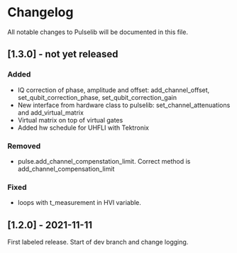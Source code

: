 # Changelog
All notable changes to Pulselib will be documented in this file.

## \[1.3.0] - not yet released
### Added
- IQ correction of phase, amplitude and offset:
  add_channel_offset, set_qubit_correction_phase, set_qubit_correction_gain
- New interface from hardware class to pulselib: set_channel_attenuations and add_virtual_matrix
- Virtual matrix on top of virtual gates
- Added hw schedule for UHFLI with Tektronix

### Removed
- pulse.add_channel_compenstation_limit. Correct method is add_channel_compensation_limit

### Fixed
- loops with t_measurement in HVI variable.

## \[1.2.0] - 2021-11-11
First labeled release. Start of dev branch and change logging.
